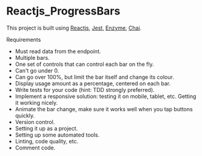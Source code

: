 # Reactjs_ProgressBars

This project is built using  [Reactjs](https://facebook.github.io/react/), [Jest](https://facebook.github.io/jest/), [Enzyme](https://github.com/airbnb/enzyme), [Chai](http://chaijs.com/).

Requirements
* Must read data from the endpoint.
* Multiple bars.
* One set of controls that can control each bar on the fly.
* Can't go under 0.
* Can go over 100%, but limit the bar itself and change its colour.
* Display usage amount as a percentage, centered on each bar.
* Write tests for your code (hint: TDD strongly preferred).
* Implement a responsive solution: testing it on mobile, tablet, etc. Getting it working nicely.
* Animate the bar change, make sure it works well when you tap buttons quickly.
* Version control.
* Setting it up as a project.
* Setting up some automated tools.
* Linting, code quality, etc.
* Comment code.
